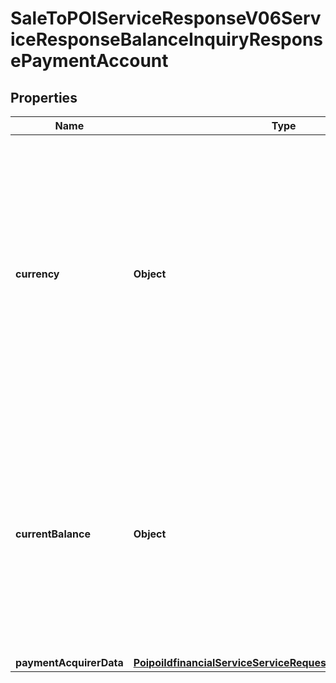 # SaleToPOIServiceResponseV06ServiceResponseBalanceInquiryResponsePaymentAccount

## Properties
Name | Type | Description | Notes
------------ | ------------- | ------------- | -------------
**currency** | **Object** | A code allocated to a currency by a Maintenance Agency under an international identification scheme as described in the latest edition of the international standard ISO 4217 \&quot;Codes for the representation of currencies and funds\&quot;.&lt;br/&gt; |  [optional]
**currentBalance** | **Object** | Number of monetary units specified in a currency where the unit of currency is implied by the context and compliant with ISO 4217. The decimal separator is a dot. Note: a zero amount is considered a positive amount.&lt;br/&gt; |  [optional]
**paymentAcquirerData** | [**PoipoiIdfinancialServiceServiceRequestEnvironmentAcquirer**](PoipoiIdfinancialServiceServiceRequestEnvironmentAcquirer.md) |  |  [optional]
